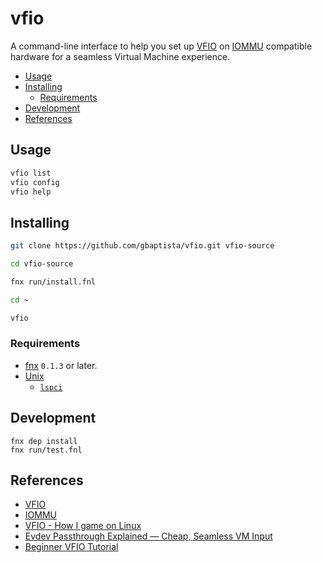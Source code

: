 # vfio

A command-line interface to help you set up [VFIO](https://www.kernel.org/doc/html/latest/driver-api/vfio.html) on [IOMMU](https://en.wikipedia.org/wiki/Input%E2%80%93output_memory_management_unit) compatible hardware for a seamless Virtual Machine experience.

- [Usage](#usage)
- [Installing](#installing)
  - [Requirements](#requirements)
- [Development](#development)
- [References](#references)

## Usage
```bash
vfio list
vfio config
vfio help
```
## Installing

```bash
git clone https://github.com/gbaptista/vfio.git vfio-source

cd vfio-source

fnx run/install.fnl

cd ~

vfio
```

### Requirements

- [fnx](https://github.com/gbaptista/fnx) `0.1.3` or later.
- [Unix](https://en.wikipedia.org/wiki/Unix)
  - [`lspci`](https://en.wikipedia.org/wiki/Lspci)

## Development

```
fnx dep install
fnx run/test.fnl
```

## References

- [VFIO](https://www.kernel.org/doc/html/latest/driver-api/vfio.html)
- [IOMMU](https://en.wikipedia.org/wiki/Input%E2%80%93output_memory_management_unit)
- [VFIO - How I game on Linux](https://b1nzy.com/blog/vfio.html)
- [Evdev Passthrough Explained — Cheap, Seamless VM Input](https://passthroughpo.st/using-evdev-passthrough-seamless-vm-input/)
- [Beginner VFIO Tutorial](https://www.youtube.com/watch?v=fFz44XivxWI)

